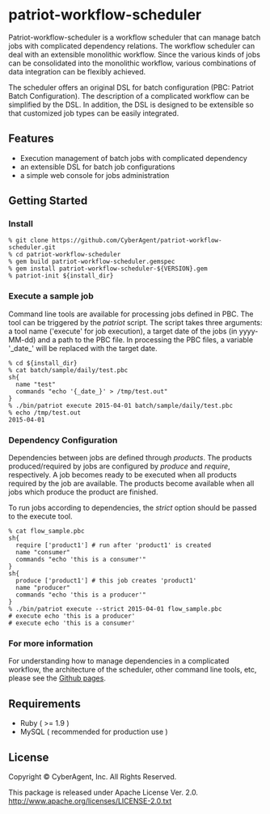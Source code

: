 patriot-workflow-scheduler
=============

Patriot-workflow-scheduler is a workflow scheduler that can manage
batch jobs with complicated dependency relations.  The workflow
scheduler can deal with an extensible monolithic workflow.  Since the
various kinds of jobs can be consolidated into the monolithic
workflow, various combinations of data integration can be flexibly
achieved.

The scheduler offers an original DSL for batch configuration (PBC: Patriot
Batch Configuration).  The description of a complicated workflow can
be simplified by the DSL.  In addition, the DSL is designed to be
extensible so that customized job types can be easily integrated.


Features
-------

* Execution management of batch jobs with complicated dependency
* an extensible DSL for batch job configurations
* a simple web console for jobs administration


Getting Started
-------

### Install

```
% git clone https://github.com/CyberAgent/patriot-workflow-scheduler.git
% cd patriot-workflow-scheduler
% gem build patriot-workflow-scheduler.gemspec
% gem install patriot-workflow-scheduler-${VERSION}.gem
% patriot-init ${install_dir}
```

### Execute a sample job

Command line tools are available for processing jobs defined in PBC.
The tool can be triggered by the _patriot_ script.
The script takes three arguments: a tool name ('execute' for job execution), a target date of the jobs (in yyyy-MM-dd) and a path to the PBC file.
In processing the PBC files, a variable '\_date\_' will be replaced with the target date.

```
% cd ${install_dir}
% cat batch/sample/daily/test.pbc
sh{
  name "test"
  commands "echo '{_date_}' > /tmp/test.out"
}
% ./bin/patriot execute 2015-04-01 batch/sample/daily/test.pbc
% echo /tmp/test.out
2015-04-01

```

### Dependency Configuration

Dependencies between jobs are defined through *products*. 
The products produced/required by jobs are configured by _produce_ and _require_, respectively.
A job becomes ready to be executed when all products required by the job are available.
The products become available when all jobs which produce the product are finished.

To run jobs according to dependencies, the _strict_ option should be passed to the execute tool.

```
% cat flow_sample.pbc
sh{
  require ['product1'] # run after 'product1' is created
  name "consumer"
  commands "echo 'this is a consumer'"
}
sh{
  produce ['product1'] # this job creates 'product1'
  name "producer"
  commands "echo 'this is a producer'"
}
% ./bin/patriot execute --strict 2015-04-01 flow_sample.pbc
# execute echo 'this is a producer'
# execute echo 'this is a consumer'
```

### For more information

For understanding how to manage dependencies in a complicated workflow, the architecture of the scheduler, other command line tools, etc, 
please see the [Github pages](https://CyberAgent.github.io/patriot-workflow-scheduler).
   
Requirements
-------
* Ruby ( >= 1.9 )
* MySQL ( recommended for production use )

License
-------

Copyright © CyberAgent, Inc. All Rights Reserved.

This package is released under Apache License Ver. 2.0.  
http://www.apache.org/licenses/LICENSE-2.0.txt
